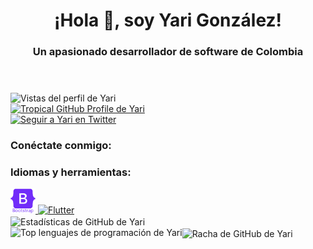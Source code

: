  <header>
    <h1 align="center">¡Hola 👋, soy Yari González!</h1>
    <h3 align="center">Un apasionado desarrollador de software de Colombia</h3>
  </header>

  <section>
    <div align="left">
      <img src="https://komarev.com/ghpvc/?username=yarismael&label=Vistas%20del%20perfil&color=0e75b6&style=flat" alt="Vistas del perfil de Yari" />
    </div>
    <div align="left">
      <a href="https://github.com/ryo-ma/github-profile-tropic">
        <img src="https://github-profile-tropico.vercel.app/?username=yarismael" alt="Tropical GitHub Profile de Yari" />
      </a>
    </div>
    <div align="left">
      <a href="https://twitter.com/" target="_blank" rel="noopener noreferrer">
        <img src="https://img.shields.io/twitter/follow/?logo=twitter&style=for-the-badge" alt="Seguir a Yari en Twitter" />
      </a>
    </div>
  </section>

  <section>
    <h3>Conéctate conmigo:</h3>
    <div align="left">
    </div>
  </section>

  <section>
    <h3>Idiomas y herramientas:</h3>
    <div align="left">
      <a href="https://getbootstrap.com" target="_blank" rel="noopener noreferrer">
        <img src="https://raw.githubusercontent.com/devicons/devicon/master/icons/bootstrap/bootstrap-plain-wordmark.svg" alt="Bootstrap" width="40" height="40"/>
      </a>
      <a href="https://flutter.dev" target ="_blank" rel="noopener noreferrer">
        <img src="https://www.vectorlogo.zone/logos/flutterio/flutterio-icon.svg" alt="Flutter" width="40" height="40" />
      </a>
    </div>
    <div>
      <img align="center" src="https://github-readme-stats.vercel.app/api?username=yarismael&show_icons=true&locale=en" alt="Estadísticas de GitHub de Yari" />
    </div>
    <div>
      <img align="left" src="https://github-readme-stats.vercel.app/api/top-langs?username=yarismael&show_icons=true&locale=en&layout=compact" alt="Top lenguajes de programación de Yari" />
    </div>
    <div>
      <img align="center" src="https://github-readme-streak-stats.herokuapp.com/?user=yarismael&" alt="Racha de GitHub de Yari" />
    </div>
  </section>
